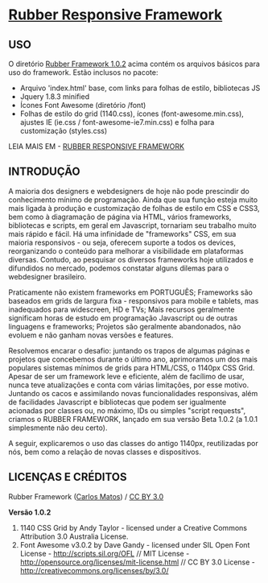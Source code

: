 # [Rubber Responsive Framework](http://startupeando.com.br/rubber)

USO
---

O diretório [Rubber Framework 1.0.2](https://github.com/lipsworld/RubberFramework/tree/lipsworld/Rubber%20Framework%201.0.2) acima contém os arquivos básicos para uso do framework. Estão inclusos no pacote:

- Arquivo 'index.html' base, com links para folhas de estilo, bibliotecas JS
- Jquery 1.8.3 minified
- Ícones Font Awesome (diretório /font)
- Folhas de estilo do grid (1140.css), ícones (font-awesome.min.css), ajustes IE (ie.css / font-awesome-ie7.min.css) e folha para customização (styles.css)

LEIA MAIS EM - [RUBBER RESPONSIVE FRAMEWORK](http://startupeando.com.br/rubber)


INTRODUÇÃO
----------

A maioria dos designers e webdesigners de hoje não pode prescindir do conhecimento mínimo de programação. Ainda que sua função esteja muito mais ligada à produção e customização de folhas de estilo em CSS e CSS3, bem como à diagramação de página via HTML, vários frameworks, bibliotecas e scripts, em geral em Javascript, tornariam seu trabalho muito mais rápido e fácil. Há uma infinidade de "frameworks" CSS, em sua maioria responsivos - ou seja, oferecem suporte a todos os devices, reorganizando o conteúdo para melhorar a visibilidade em plataformas diversas. Contudo, ao pesquisar os diversos frameworks hoje utilizados e difundidos no mercado, podemos constatar alguns dilemas para o webdesigner brasileiro.

Praticamente não existem frameworks em PORTUGUÊS;
Frameworks são baseados em grids de largura fixa - responsivos para mobile e tablets, mas inadequados para widescreen, HD e TVs;
Mais recursos geralmente significam horas de estudo em programação Javascript ou de outras linguagens e frameworks;
Projetos são geralmente abandonados, não evoluem e não ganham novas versões e features.

Resolvemos encarar o desafio: juntando os trapos de algumas páginas e projetos que concebemos durante o último ano, aprimoramos um dos mais populares sistemas mínimos de grids para HTML/CSS, o 1140px CSS Grid. Apesar de ser um framework leve e eficiente, além de facílimo de usar, nunca teve atualizações e conta com várias limitações, por esse motivo. Juntando os cacos e assimilando novas funcionalidades responsivas, além de facilidades Javascript e bibliotecas que podem ser igualmente acionadas por classes ou, no máximo, IDs ou simples "script requests", criamos o RUBBER FRAMEWORK, lançado em sua versão Beta 1.0.2 (a 1.0.1 simplesmente não deu certo).

A seguir, explicaremos o uso das classes do antigo 1140px, reutilizadas por nós, bem como a relação de novas classes e dispositivos.


LICENÇAS E CRÉDITOS
-------------------

<div xmlns:cc="http://creativecommons.org/ns#" xmlns:dct="http://purl.org/dc/terms/" about="http://startupeando.com.br/rubber/index.html"><span property="dct:title">Rubber Framework</span> (<a rel="cc:attributionURL" property="cc:attributionName" href="http://www.startupeando.com.br/rubber">Carlos Matos</a>) / <a rel="license" href="http://creativecommons.org/licenses/by/3.0/">CC BY 3.0</a></div>

**Versão 1.0.2**

1. 1140 CSS Grid by Andy Taylor - licensed under a Creative Commons Attribution 3.0 Australia License.
2. Font Awesome v3.0.2 by Dave Gandy - licensed under SIL Open Font License - http://scripts.sil.org/OFL // MIT License - http://opensource.org/licenses/mit-license.html // CC BY 3.0 License - http://creativecommons.org/licenses/by/3.0/
